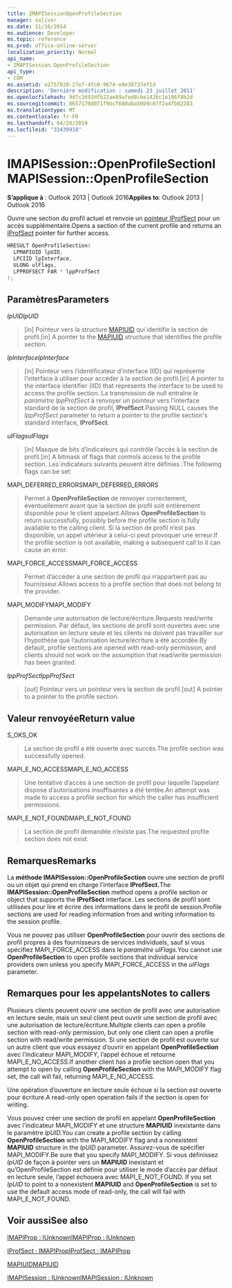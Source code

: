 ```yaml
---
title: IMAPISessionOpenProfileSection
manager: soliver
ms.date: 11/16/2014
ms.audience: Developer
ms.topic: reference
ms.prod: office-online-server
localization_priority: Normal
api_name:
- IMAPISession.OpenProfileSection
api_type:
- COM
ms.assetid: e2757028-27e7-4fc0-9674-e8e30737ef1d
description: 'Derniére modification : samedi 23 juillet 2011'
ms.openlocfilehash: 9d7c1693dfb22ae89afed8cbe1426c1e186f8b2d
ms.sourcegitcommit: 8657170d071f9bcf680aba50b9c07f2a4fb82283
ms.translationtype: MT
ms.contentlocale: fr-FR
ms.lasthandoff: 04/28/2019
ms.locfileid: "33439918"
---
```

# <a name="imapisessionopenprofilesection"></a><span data-ttu-id="9e6b1-103">IMAPISession::OpenProfileSection</span><span class="sxs-lookup"><span data-stu-id="9e6b1-103">IMAPISession::OpenProfileSection</span></span>

  
  
<span data-ttu-id="9e6b1-104">**S’applique à** : Outlook 2013 | Outlook 2016</span><span class="sxs-lookup"><span data-stu-id="9e6b1-104">**Applies to**: Outlook 2013 | Outlook 2016</span></span> 
  
<span data-ttu-id="9e6b1-105">Ouvre une section du profil actuel et renvoie un [pointeur IProfSect](iprofsectimapiprop.md) pour un accès supplémentaire.</span><span class="sxs-lookup"><span data-stu-id="9e6b1-105">Opens a section of the current profile and returns an [IProfSect](iprofsectimapiprop.md) pointer for further access.</span></span> 
  
```cpp
HRESULT OpenProfileSection(
  LPMAPIUID lpUID,
  LPCIID lpInterface,
  ULONG ulFlags,
  LPPROFSECT FAR * lppProfSect
);
```

## <a name="parameters"></a><span data-ttu-id="9e6b1-106">Paramètres</span><span class="sxs-lookup"><span data-stu-id="9e6b1-106">Parameters</span></span>

 <span data-ttu-id="9e6b1-107">_lpUID_</span><span class="sxs-lookup"><span data-stu-id="9e6b1-107">_lpUID_</span></span>
  
> <span data-ttu-id="9e6b1-108">[in] Pointeur vers la structure [MAPIUID](mapiuid.md) qui identifie la section de profil.</span><span class="sxs-lookup"><span data-stu-id="9e6b1-108">[in] A pointer to the [MAPIUID](mapiuid.md) structure that identifies the profile section.</span></span> 
    
 <span data-ttu-id="9e6b1-109">_lpInterface_</span><span class="sxs-lookup"><span data-stu-id="9e6b1-109">_lpInterface_</span></span>
  
> <span data-ttu-id="9e6b1-110">[in] Pointeur vers l’identificateur d’interface (IID) qui représente l’interface à utiliser pour accéder à la section de profil.</span><span class="sxs-lookup"><span data-stu-id="9e6b1-110">[in] A pointer to the interface identifier (IID) that represents the interface to be used to access the profile section.</span></span> <span data-ttu-id="9e6b1-111">La transmission de null entraîne  _le paramètre lppProfSect_ à renvoyer un pointeur vers l’interface standard de la section de profil, **IProfSect**.</span><span class="sxs-lookup"><span data-stu-id="9e6b1-111">Passing NULL causes the  _lppProfSect_ parameter to return a pointer to the profile section's standard interface, **IProfSect**.</span></span>
    
 <span data-ttu-id="9e6b1-112">_ulFlags_</span><span class="sxs-lookup"><span data-stu-id="9e6b1-112">_ulFlags_</span></span>
  
> <span data-ttu-id="9e6b1-113">[in] Masque de bits d’indicateurs qui contrôle l’accès à la section de profil.</span><span class="sxs-lookup"><span data-stu-id="9e6b1-113">[in] A bitmask of flags that controls access to the profile section.</span></span> <span data-ttu-id="9e6b1-114">Les indicateurs suivants peuvent être définies :</span><span class="sxs-lookup"><span data-stu-id="9e6b1-114">The following flags can be set:</span></span>
    
<span data-ttu-id="9e6b1-115">MAPI_DEFERRED_ERRORS</span><span class="sxs-lookup"><span data-stu-id="9e6b1-115">MAPI_DEFERRED_ERRORS</span></span> 
  
> <span data-ttu-id="9e6b1-116">Permet à **OpenProfileSection** de renvoyer correctement, éventuellement avant que la section de profil soit entièrement disponible pour le client appelant.</span><span class="sxs-lookup"><span data-stu-id="9e6b1-116">Allows **OpenProfileSection** to return successfully, possibly before the profile section is fully available to the calling client.</span></span> <span data-ttu-id="9e6b1-117">Si la section de profil n’est pas disponible, un appel ultérieur à celui-ci peut provoquer une erreur.</span><span class="sxs-lookup"><span data-stu-id="9e6b1-117">If the profile section is not available, making a subsequent call to it can cause an error.</span></span> 
    
<span data-ttu-id="9e6b1-118">MAPI_FORCE_ACCESS</span><span class="sxs-lookup"><span data-stu-id="9e6b1-118">MAPI_FORCE_ACCESS</span></span>
  
> <span data-ttu-id="9e6b1-119">Permet d’accéder à une section de profil qui n’appartient pas au fournisseur.</span><span class="sxs-lookup"><span data-stu-id="9e6b1-119">Allows access to a profile section that does not belong to the provider.</span></span>
    
<span data-ttu-id="9e6b1-120">MAPI_MODIFY</span><span class="sxs-lookup"><span data-stu-id="9e6b1-120">MAPI_MODIFY</span></span> 
  
> <span data-ttu-id="9e6b1-121">Demande une autorisation de lecture/écriture.</span><span class="sxs-lookup"><span data-stu-id="9e6b1-121">Requests read/write permission.</span></span> <span data-ttu-id="9e6b1-122">Par défaut, les sections de profil sont ouvertes avec une autorisation en lecture seule et les clients ne doivent pas travailler sur l’hypothèse que l’autorisation lecture/écriture a été accordée.</span><span class="sxs-lookup"><span data-stu-id="9e6b1-122">By default, profile sections are opened with read-only permission, and clients should not work on the assumption that read/write permission has been granted.</span></span> 
    
 <span data-ttu-id="9e6b1-123">_lppProfSect_</span><span class="sxs-lookup"><span data-stu-id="9e6b1-123">_lppProfSect_</span></span>
  
> <span data-ttu-id="9e6b1-124">[out] Pointeur vers un pointeur vers la section de profil.</span><span class="sxs-lookup"><span data-stu-id="9e6b1-124">[out] A pointer to a pointer to the profile section.</span></span>
    
## <a name="return-value"></a><span data-ttu-id="9e6b1-125">Valeur renvoyée</span><span class="sxs-lookup"><span data-stu-id="9e6b1-125">Return value</span></span>

<span data-ttu-id="9e6b1-126">S_OK</span><span class="sxs-lookup"><span data-stu-id="9e6b1-126">S_OK</span></span> 
  
> <span data-ttu-id="9e6b1-127">La section de profil a été ouverte avec succès.</span><span class="sxs-lookup"><span data-stu-id="9e6b1-127">The profile section was successfully opened.</span></span>
    
<span data-ttu-id="9e6b1-128">MAPI_E_NO_ACCESS</span><span class="sxs-lookup"><span data-stu-id="9e6b1-128">MAPI_E_NO_ACCESS</span></span> 
  
> <span data-ttu-id="9e6b1-129">Une tentative d’accès à une section de profil pour laquelle l’appelant dispose d’autorisations insuffisantes a été tentée.</span><span class="sxs-lookup"><span data-stu-id="9e6b1-129">An attempt was made to access a profile section for which the caller has insufficient permissions.</span></span>
    
<span data-ttu-id="9e6b1-130">MAPI_E_NOT_FOUND</span><span class="sxs-lookup"><span data-stu-id="9e6b1-130">MAPI_E_NOT_FOUND</span></span> 
  
> <span data-ttu-id="9e6b1-131">La section de profil demandée n’existe pas.</span><span class="sxs-lookup"><span data-stu-id="9e6b1-131">The requested profile section does not exist.</span></span>
    
## <a name="remarks"></a><span data-ttu-id="9e6b1-132">Remarques</span><span class="sxs-lookup"><span data-stu-id="9e6b1-132">Remarks</span></span>

<span data-ttu-id="9e6b1-133">La **méthode IMAPISession::OpenProfileSection** ouvre une section de profil ou un objet qui prend en charge l’interface **IProfSect.**</span><span class="sxs-lookup"><span data-stu-id="9e6b1-133">The **IMAPISession::OpenProfileSection** method opens a profile section or object that supports the **IProfSect** interface.</span></span> <span data-ttu-id="9e6b1-134">Les sections de profil sont utilisées pour lire et écrire des informations dans le profil de session.</span><span class="sxs-lookup"><span data-stu-id="9e6b1-134">Profile sections are used for reading information from and writing information to the session profile.</span></span> 
  
<span data-ttu-id="9e6b1-135">Vous ne pouvez pas utiliser **OpenProfileSection** pour ouvrir des sections de profil propres à des fournisseurs de services individuels, sauf si vous spécifiez MAPI_FORCE_ACCESS dans le _paramètre ulFlags._</span><span class="sxs-lookup"><span data-stu-id="9e6b1-135">You cannot use **OpenProfileSection** to open profile sections that individual service providers own unless you specify MAPI_FORCE_ACCESS in the  _ulFlags_ parameter.</span></span> 
  
## <a name="notes-to-callers"></a><span data-ttu-id="9e6b1-136">Remarques pour les appelants</span><span class="sxs-lookup"><span data-stu-id="9e6b1-136">Notes to callers</span></span>

<span data-ttu-id="9e6b1-137">Plusieurs clients peuvent ouvrir une section de profil avec une autorisation en lecture seule, mais un seul client peut ouvrir une section de profil avec une autorisation de lecture/écriture.</span><span class="sxs-lookup"><span data-stu-id="9e6b1-137">Multiple clients can open a profile section with read-only permission, but only one client can open a profile section with read/write permission.</span></span> <span data-ttu-id="9e6b1-138">Si une section de profil est ouverte sur un autre client que vous essayez d’ouvrir en appelant **OpenProfileSection** avec l’indicateur MAPI_MODIFY, l’appel échoue et retourne MAPI_E_NO_ACCESS.</span><span class="sxs-lookup"><span data-stu-id="9e6b1-138">If another client has a profile section open that you attempt to open by calling **OpenProfileSection** with the MAPI_MODIFY flag set, the call will fail, returning MAPI_E_NO_ACCESS.</span></span> 
  
<span data-ttu-id="9e6b1-139">Une opération d’ouverture en lecture seule échoue si la section est ouverte pour écriture.</span><span class="sxs-lookup"><span data-stu-id="9e6b1-139">A read-only open operation fails if the section is open for writing.</span></span> 
  
<span data-ttu-id="9e6b1-140">Vous pouvez créer une section de profil en appelant **OpenProfileSection** avec l’indicateur MAPI_MODIFY et une structure **MAPIUID** inexistante dans le paramètre _lpUID._</span><span class="sxs-lookup"><span data-stu-id="9e6b1-140">You can create a profile section by calling **OpenProfileSection** with the MAPI_MODIFY flag and a nonexistent **MAPIUID** structure in the  _lpUID_ parameter.</span></span> <span data-ttu-id="9e6b1-141">Assurez-vous de spécifier MAPI_MODIFY.</span><span class="sxs-lookup"><span data-stu-id="9e6b1-141">Be sure that you specify MAPI_MODIFY.</span></span> <span data-ttu-id="9e6b1-142">Si vous définissez _lpUID_ de façon à pointer vers un **MAPIUID** inexistant et qu’OpenProfileSection est définie pour utiliser le mode d’accès par défaut en lecture seule, l’appel échouera avec MAPI_E_NOT_FOUND. </span><span class="sxs-lookup"><span data-stu-id="9e6b1-142">If you set  _lpUID_ to point to a nonexistent **MAPIUID** and **OpenProfileSection** is set to use the default access mode of read-only, the call will fail with MAPI_E_NOT_FOUND.</span></span> 
  
## <a name="see-also"></a><span data-ttu-id="9e6b1-143">Voir aussi</span><span class="sxs-lookup"><span data-stu-id="9e6b1-143">See also</span></span>



[<span data-ttu-id="9e6b1-144">IMAPIProp : IUnknown</span><span class="sxs-lookup"><span data-stu-id="9e6b1-144">IMAPIProp : IUnknown</span></span>](imapipropiunknown.md)
  
[<span data-ttu-id="9e6b1-145">IProfSect : IMAPIProp</span><span class="sxs-lookup"><span data-stu-id="9e6b1-145">IProfSect : IMAPIProp</span></span>](iprofsectimapiprop.md)
  
[<span data-ttu-id="9e6b1-146">MAPIUID</span><span class="sxs-lookup"><span data-stu-id="9e6b1-146">MAPIUID</span></span>](mapiuid.md)
  
[<span data-ttu-id="9e6b1-147">IMAPISession : IUnknown</span><span class="sxs-lookup"><span data-stu-id="9e6b1-147">IMAPISession : IUnknown</span></span>](imapisessioniunknown.md)

